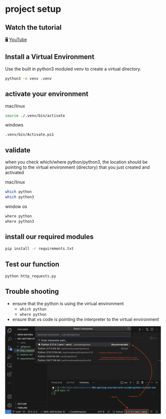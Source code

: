 # project setup

## Watch the tutorial
🖥️ [YouTube](https://www.youtube.com/watch?v=jR8swMXyTIU)

## Install a Virtual Environment

Use the built in python3 moduled venv to create a virtual directory.

```sh
python3 -m venv .venv
```

## activate your environment

mac/linux
```sh
source ./.venv/bin/activate
```

windows

```sh
.venv/bin/Activate.ps1
```

## validate

when you check which/where python/python3, the location should be pointing to the virtual environment (directory) that you just created and activated

mac/linux

```sh
which python
which python3
```

window os
```sh
where python
where python3
```

## install our required modules

```sh
pip install -r requirements.txt
```

## Test our function
```sh
python http_requests.py
```

## Trouble shooting
- ensure that the python is using the virtual environment
    - `which python`
    - `where python`
- ensure that vs code is pointing the interpreter to the virtual environment

![vs-code-interpreter](./images/vs-code-interpreter-selection.png)





